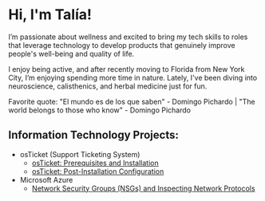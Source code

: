 # Hi, I'm Talía!

I’m passionate about wellness and excited to bring my tech skills to roles that leverage technology to develop products that genuinely improve people's well-being and quality of life.

I enjoy being active, and after recently moving to Florida from New York City, I’m enjoying spending more time in nature. Lately, I've been diving into neuroscience, calisthenics, and herbal medicine just for fun.

Favorite quote: "El mundo es de los que saben" - Domingo Pichardo | "The world belongs to those who know" - Domingo Pichardo

## Information Technology Projects:
- osTicket (Support Ticketing System)
  - [osTicket: Prerequisites and Installation](https://github.com/Tpichardo/osticket-prereq)
  - [osTicket: Post-Installation Configuration](https://github.com/Tpichardo/post-install-config)
- Microsoft Azure
  - [Network Security Groups (NSGs) and Inspecting Network Protocols](https://github.com/Tpichardo/azure-network-protocols)



<!--
**Tpichardo/Tpichardo** is a ✨ _special_ ✨ repository because its `README.md` (this file) appears on your GitHub profile.

Here are some ideas to get you started:

- 🔭 I’m currently working on ...

- 👯 I’m looking to collaborate on ...
- 🤔 I’m looking for help with ...

- 📫 How to reach me: ...
- 😄 Pronouns: ...
- ⚡ Fun fact: ...
-->
